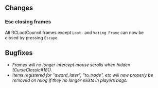 ## Changes

### Esc closing frames

All RCLootCouncil frames except `Loot-` and `Voting Frame` can now be closed by pressing `Escape`.

## Bugfixes

- *Frames will no longer intercept mouse scrolls when hidden (CurseClassic#181).*
- *Items registered for "award_later", "to_trade", etc will now properly be removed on relog if  they no longer exists in players bags.*